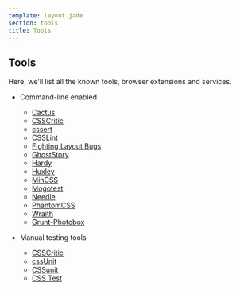 ```yaml
---
template: layout.jade
section: tools
title: Tools
---
```


## Tools

Here, we'll list all the known tools, browser extensions and services.

  * Command-line enabled
    * [Cactus](cactus.html)
    * [CSSCritic](csscritic.html)
    * [cssert](cssert.html)
    * [CSSLint](csslint.html)
    * [Fighting Layout Bugs](fighting-layout-bugs.html)
    * [GhostStory](ghoststory.html)
    * [Hardy](hardy.html)
    * [Huxley](huxley.html)
    * [MinCSS](mincss.html)
    * [Mogotest](mogotest.html)
    * [Needle](needle.html)
    * [PhantomCSS](phantomcss.html)
    * [Wraith](wraith.html)
    * [Grunt-Photobox](photobox.html)

  * Manual testing tools
    * [CSSCritic](csscritic.html)
    * [cssUnit](cssunit-shepard.html)
    * [CSSunit](cssunit.html)
    * [CSS Test](css-test.html)

